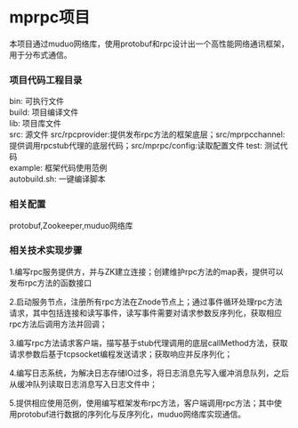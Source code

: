 # mprpc项目
本项目通过muduo网络库，使用protobuf和rpc设计出一个高性能网络通讯框架，用于分布式通信。
### 项目代码工程目录
bin: 可执行文件  
build: 项目编译文件  
lib: 项目库文件  
src: 源文件   src/rpcprovider:提供发布rpc方法的框架底层；src/mprpcchannel:提供调用rpcstub代理的底层代码；src/mprpc/config:读取配置文件
test: 测试代码  
example: 框架代码使用范例  
autobuild.sh: 一键编译脚本  
### 相关配置  
protobuf,Zookeeper,muduo网络库  
### 相关技术实现步骤
1.编写rpc服务提供方，并与ZK建立连接；创建维护rpc方法的map表，提供可以发布rpc方法的函数接口  

2.启动服务节点，注册所有rpc方法在Znode节点上；通过事件循环处理rpc方法请求，其中包括连接和读写事件，读写事件需要对请求参数反序列化，获取相应rpc方法后调用方法并回调；  

3.编写rpc方法请求客户端，描写基于stub代理调用的底层callMethod方法，获取请求参数后基于tcpsocket编程发送请求；获取响应并反序列化；  

4.编写日志系统，为解决日志存储IO过多，将日志消息先写入缓冲消息队列，之后从缓冲队列读取日志消息写入日志文件中；  

5.提供相应使用范例，使用编写框架发布rpc方法，客户端调用rpc方法；其中使用protobuf进行数据的序列化与反序列化，muduo网络库实现通信。  

